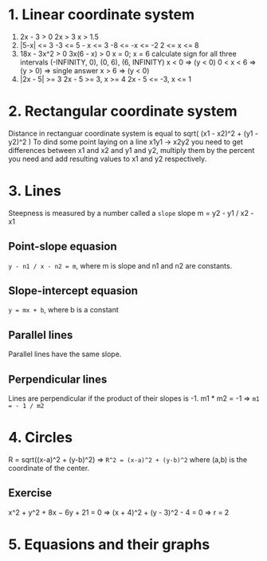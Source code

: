 # 1. Linear coordinate system
1)  2x - 3 > 0
        2x > 3
        x > 1.5
2)  |5-x| <= 3
        -3 <= 5 - x <= 3
        -8 <= -x <= -2
        2 <= x <= 8
3)  18x - 3x^2 > 0
        3x(6 - x) > 0
        x = 0; x = 6
        calculate sign for all three intervals (-INFINITY, 0), (0, 6), (6, INFINITY)
        x < 0 => (y < 0)
        0 < x < 6 => (y > 0) => single answer
        x > 6 => (y < 0)
4)  |2x - 5| >= 3
        2x - 5 >= 3, x >= 4
        2x - 5 <= -3, x <= 1

# 2. Rectangular coordinate system
Distance in rectanguar coordinate system is equal to sqrt( (x1 - x2)^2 + (y1 - y2)^2 )
To dind some point laying on a line x1y1 -> x2y2 you need to get differences between
x1 and x2 and y1 and y2, multiply them by the percent you need and add resulting 
values to x1 and y2 respectively.

# 3. Lines
Steepness is measured by a number called a `slope`
slope m = y2 - y1 / x2 - x1

## Point-slope equasion
`y - n1 / x - n2 = m`, where m is slope and n1 and n2 are constants.

## Slope-intercept equasion
`y = mx + b`, where b is a constant

## Parallel lines
Parallel lines have the same slope.

## Perpendicular lines
Lines are perpendicular if the product of their slopes is -1.
m1 * m2 = -1 => `m1 = - 1 / m2`

# 4. Circles
R = sqrt((x-a)^2 + (y-b)^2)     => `R^2 = (x-a)^2 + (y-b)^2`
where (a,b) is the coordinate of the center.

## Exercise

x^2 + y^2 + 8x − 6y + 21 = 0      => 
(x + 4)^2 + (y - 3)^2 - 4 = 0  => r = 2

# 5. Equasions and their graphs
<!-- p33 -->








